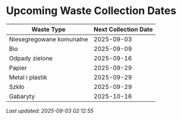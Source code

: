 # Upcoming Waste Collection Dates

| Waste Type | Next Collection Date |
|------------|----------------------|
| Niesegregowane komunalne | 2025-09-03 |
| Bio | 2025-09-09 |
| Odpady zielone | 2025-09-16 |
| Papier | 2025-09-29 |
| Metal i plastik | 2025-09-29 |
| Szkło | 2025-09-29 |
| Gabaryty | 2025-10-16 |


*Last updated: 2025-09-03 02:12:55*
